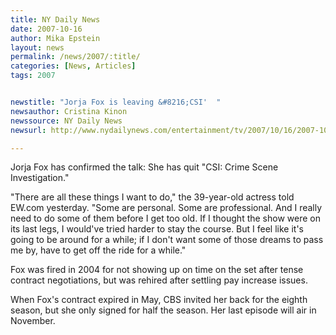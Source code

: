 ```yaml
---
title: NY Daily News 
date: 2007-10-16
author: Mika Epstein
layout: news
permalink: /news/2007/:title/
categories: [News, Articles]
tags: 2007


newstitle: "Jorja Fox is leaving &#8216;CSI'  "
newsauthor: Cristina Kinon  
newssource: NY Daily News  
newsurl: http://www.nydailynews.com/entertainment/tv/2007/10/16/2007-10-16\_jorja\_fox\_is\_leaving_csi-1.html 

---
```

Jorja Fox has confirmed the talk: She has quit "CSI: Crime Scene Investigation."

"There are all these things I want to do," the 39-year-old actress told EW.com yesterday. "Some are personal. Some are professional. And I really need to do some of them before I get too old. If I thought the show were on its last legs, I would've tried harder to stay the course. But I feel like it's going to be around for a while; if I don't want some of those dreams to pass me by, have to get off the ride for a while."

Fox was fired in 2004 for not showing up on time on the set after tense contract negotiations, but was rehired after settling pay increase issues.

When Fox's contract expired in May, CBS invited her back for the eighth season, but she only signed for half the season. Her last episode will air in November.

